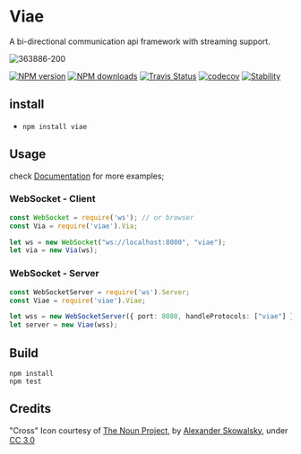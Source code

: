 # Viae

A bi-directional communication api framework with streaming support. 

![363886-200](https://cloud.githubusercontent.com/assets/3584509/22102513/a04d0904-de2f-11e6-9591-ebfa2516ea07.png)

[![NPM version][npm-image]][npm-url]
[![NPM downloads][npm-downloads]][npm-url]
[![Travis Status][travis-image]][travis-url]
[![codecov](https://codecov.io/gh/MeirionHughes/viae/branch/master/graph/badge.svg)](https://codecov.io/gh/MeirionHughes/viae)
[![Stability][stability-image]][stability-url]

## install

* `npm install viae` 

## Usage

check [Documentation](https://github.com/MeirionHughes/viae/wiki) for more examples; 

### WebSocket - Client

```ts
const WebSocket = require('ws'); // or browser
const Via = require('viae').Via;

let ws = new WebSocket("ws://localhost:8080", "viae");
let via = new Via(ws);

```

### WebSocket - Server

```ts
const WebSocketServer = require('ws').Server;
const Viae = require('viae').Viae;

let wss = new WebSocketServer({ port: 8080, handleProtocols: ["viae"] });
let server = new Viae(wss);
```

## Build

```
npm install
npm test
```

## Credits
"Cross" Icon courtesy of [The Noun Project](https://thenounproject.com/), by [Alexander Skowalsky](https://thenounproject.com/sandorsz/), under [CC 3.0](http://creativecommons.org/licenses/by/3.0/us/)

[npm-url]: https://npmjs.org/package/viae
[npm-image]: http://img.shields.io/npm/v/viae.svg
[npm-downloads]: http://img.shields.io/npm/dm/viae.svg
[travis-url]: https://travis-ci.org/MeirionHughes/viae
[travis-image]: https://img.shields.io/travis/MeirionHughes/viae/master.svg
[stability-image]: https://img.shields.io/badge/stability-1%20%3A%20unstable-red.svg
[stability-url]: https://nodejs.org/api/documentation.html#documentation_stability_index

